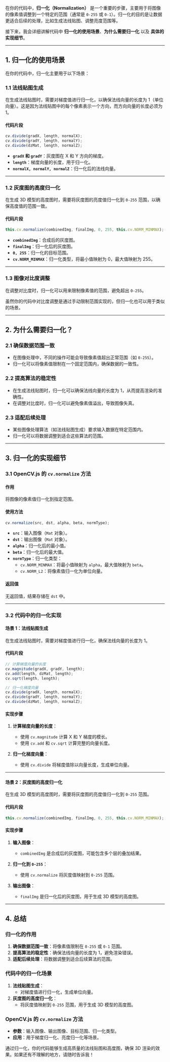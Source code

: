 在你的代码中，**归一化（Normalization）** 是一个重要的步骤，主要用于将图像的像素值调整到一个特定的范围（通常是 `0-255` 或 `0-1`）。归一化的目的是让数据更适合后续的处理，比如生成法线贴图、调整亮度范围等。

接下来，我会详细讲解代码中 **归一化的使用场景**、**为什么需要归一化** 以及 **具体的实现细节**。

---

## **1. 归一化的使用场景**

在你的代码中，归一化主要用于以下场景：

### **1.1 法线贴图生成**
在生成法线贴图时，需要对梯度值进行归一化，以确保法线向量的长度为 1（单位向量）。这是因为法线贴图中的每个像素表示一个方向，而方向向量的长度必须为 1。

#### **代码片段**
```typescript
cv.divide(gradX, length, normalX);
cv.divide(gradY, length, normalY);
cv.divide(dzMat, length, normalZ);
```

- **`gradX` 和 `gradY`**：灰度图在 X 和 Y 方向的梯度。
- **`length`**：梯度向量的长度，用于归一化。
- **`normalX, normalY, normalZ`**：归一化后的法线向量。

---

### **1.2 灰度图的高度归一化**
在生成 3D 模型的高度图时，需要将灰度图的亮度值归一化到 `0-255` 范围，以确保高度值的范围一致。

#### **代码片段**
```typescript
this.cv.normalize(combinedImg, finalImg, 0, 255, this.cv.NORM_MINMAX);
```

- **`combinedImg`**：合成后的灰度图。
- **`finalImg`**：归一化后的灰度图。
- **`0, 255`**：归一化的目标范围。
- **`cv.NORM_MINMAX`**：归一化类型，将最小值映射为 0，最大值映射为 255。

---

### **1.3 图像对比度调整**
在调整对比度时，归一化可以用来限制像素值的范围，避免超出 `0-255`。

虽然你的代码中对比度调整是通过手动限制范围实现的，但归一化也可以用于类似的场景。

---

## **2. 为什么需要归一化？**

### **2.1 确保数据范围一致**
- 在图像处理中，不同的操作可能会导致像素值超出正常范围（如 `0-255`）。
- 归一化可以将像素值限制在一个固定范围内，确保数据的一致性。

### **2.2 提高算法的稳定性**
- 在生成法线贴图时，归一化可以确保法线向量的长度为 1，从而提高渲染的准确性。
- 在调整对比度时，归一化可以避免像素值溢出，导致图像失真。

### **2.3 适配后续处理**
- 某些图像处理算法（如法线贴图生成）要求输入数据在特定范围内。
- 归一化可以将数据调整到适合这些算法的范围。

---

## **3. 归一化的实现细节**

### **3.1 OpenCV.js 的 `cv.normalize` 方法**
#### **作用**
将图像的像素值归一化到指定范围。

#### **使用方法**
```javascript
cv.normalize(src, dst, alpha, beta, normType);
```

- **`src`**：输入图像（`Mat` 对象）。
- **`dst`**：输出图像（`Mat` 对象）。
- **`alpha`**：归一化后的最小值。
- **`beta`**：归一化后的最大值。
- **`normType`**：归一化类型：
  - `cv.NORM_MINMAX`：将最小值映射为 `alpha`，最大值映射为 `beta`。
  - `cv.NORM_L2`：将像素值归一化为单位向量。

#### **返回值**
无返回值，结果存储在 `dst` 中。

---

### **3.2 代码中的归一化实现**

#### **场景 1：法线贴图生成**
在生成法线贴图时，需要对梯度值进行归一化，确保法线向量的长度为 1。

#### **代码片段**
```typescript
// 计算梯度向量的长度
cv.magnitude(gradX, gradY, length);
cv.add(length, dzMat, length);
cv.sqrt(length, length);

// 归一化梯度向量
cv.divide(gradX, length, normalX);
cv.divide(gradY, length, normalY);
cv.divide(dzMat, length, normalZ);
```

#### **实现步骤**
1. **计算梯度向量的长度**：
   - 使用 `cv.magnitude` 计算 X 和 Y 梯度的模长。
   - 使用 `cv.add` 和 `cv.sqrt` 计算完整的向量长度。

2. **归一化梯度向量**：
   - 使用 `cv.divide` 将梯度值除以向量长度，生成单位向量。

---

#### **场景 2：灰度图的高度归一化**
在生成 3D 模型的高度图时，需要将灰度图的亮度值归一化到 `0-255` 范围。

#### **代码片段**
```typescript
this.cv.normalize(combinedImg, finalImg, 0, 255, this.cv.NORM_MINMAX);
```

#### **实现步骤**
1. **输入图像**：
   - `combinedImg` 是合成后的灰度图，可能包含多个层的叠加结果。

2. **归一化到 `0-255`**：
   - 使用 `cv.normalize` 将灰度值映射到 `0-255` 范围。

3. **输出图像**：
   - `finalImg` 是归一化后的灰度图，用于生成 3D 模型的高度图。

---

## **4. 总结**

### **归一化的作用**
1. **确保数据范围一致**：将像素值限制在 `0-255` 或 `0-1` 范围。
2. **提高算法的稳定性**：确保法线向量的长度为 1，避免渲染错误。
3. **适配后续处理**：将数据调整到适合后续算法的范围。

### **代码中的归一化场景**
1. **法线贴图生成**：
   - 对梯度值进行归一化，生成单位向量。
2. **灰度图的高度归一化**：
   - 将灰度值映射到 `0-255` 范围，用于生成 3D 模型的高度图。

### **OpenCV.js 的 `cv.normalize` 方法**
- **参数**：输入图像、输出图像、目标范围、归一化类型。
- **应用**：用于梯度归一化、亮度归一化等场景。

通过归一化，你的代码能够生成高质量的法线贴图和高度图，确保 3D 渲染的效果。如果还有不理解的地方，请随时告诉我！
